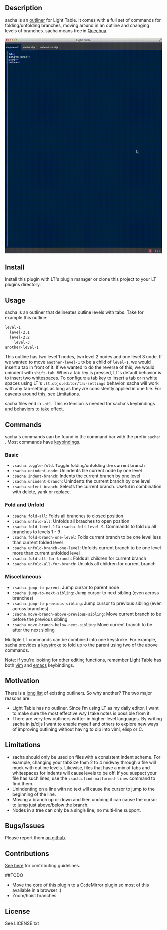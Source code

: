 ## Description

sacha is an [outliner](http://en.wikipedia.org/wiki/Outliner) for Light Table.
It comes with a full set of commands for folding/unfolding branches, moving around
in an outline and changing levels of branches. sacha means tree in [Quechua](#http://en.wikipedia.org/wiki/Quechua_languages).

![Usage Example](example.gif)

## Install

Install this plugin with LT's plugin manager or clone this project to your LT
plugins directory.

## Usage

sacha is an outliner that delineates outline levels with tabs. Take for example this outline:

```
level-1
  level-2.1
  level-2.2
    level-3
another-level-1
```

This outline has two level 1 nodes, two level 2 nodes and one level 3 node. If we wanted to move
`another-level-1` to be a child of `level-1`, we would insert a tab in front of it. If we wanted to do
the reverse of this, we would unindent with `shift-tab`. When a tab key is pressed, LT's default behavior
is to insert two whitespaces. To configure a tab key to insert a tab or n white spaces using LT's
`:lt.objs.editor/tab-settings` behavior. sacha will work with any tab-settings as long as they are
consistently applied in one file. For caveats around this, see [Limitations](#limitations).

sacha files end in `.otl`. This extension is needed for sacha's keybindings and behaviors to take effect.


## Commands

sacha's commands can be found in the command bar with the prefix `sacha: `. Most commands have [keybindings](#TODO).

### Basic

* `:sacha.toggle-fold`: Toggle folding/unfolding the current branch
* `:sacha.unindent-node`: Unindents the current node by one level
* `:sacha.indent-branch`: Indents the current branch by one level
* `:sacha.unindent-branch`: Unindents the current branch by one level
* `:sacha.select-branch`: Selects the current branch. Useful in combination with delete, yank or replace.

### Fold and Unfold

* `:sacha.fold-all`: Folds all branches to closed position
* `:sacha.unfold-all`: Unfolds all branches to open position
* `:sacha.fold-level-1` to `:sacha.fold-level-9`: Commands to fold up all branches to levels 1 - 9
* `:sacha.fold-branch-one-level`: Folds current branch to be one level less than current folded level
* `:sacha.unfold-branch-one-level`: Unfolds current branch to be one level more than current unfolded level
* `:sacha.fold-all-for-branch`: Folds all children for current branch
* `:sacha.unfold-all-for-branch`: Unfolds all children for current branch

### Miscellaneous

* `:sacha.jump-to-parent`: Jump cursor to parent node
* `:sacha.jump-to-next-sibling`: Jump cursor to next sibling (even across branches)
* `:sacha.jump-to-previous-sibling`: Jump cursor to previous sibling (even across branches)
* `:sacha.move-branch-above-previous-sibling`: Move current branch to be before the previous sibling
* `:sacha.move-branch-below-next-sibling`: Move current branch to be after the next sibling

Multiple LT commands can be combined into one keystroke. For example, sacha provides [a keystroke](#TODO) to fold up to the parent using two of the above commands.

Note: if you're looking for other editing functions, remember Light Table has both [vim](https://github.com/LightTable/Vim) and [emacs](https://github.com/LightTable/Emacs) keybindings.

## Motivation

There is a [long list](http://en.wikipedia.org/wiki/Outliner#Desktop_outliners) of existing outliners. So why another?
The two major reasons are:

* Light Table has no outliner. Since I'm using LT as my daily editor, I want to make sure the most effective way I
  take notes is possible from it.
* There are very few outliners written in higher-level languages. By writing sacha in js/cljs I want to enable
  myself and others to explore new ways of improving outlining without having to dip into viml, elisp or C.

## Limitations

* sacha should only be used on files with a consistent indent scheme. For example, changing your tabSize from 2 to 4
  midway through a file will muck with outline levels. Likewise, files that have a mix of tabs and whitespaces for
  indents will cause levels to be off. If you suspect your file has such lines, use the `:sacha.find-malformed-lines`
  command to find them.
* Unindenting on a line with no text will cause the cursor to jump to the beginning of the line.
* Moving a branch up or down and then undoing it can cause the cursor to jump just above/below the branch.
* Nodes in a tree can only be a single line, no multi-line support.

## Bugs/Issues

Please report them [on github](http://github.com/cldwalker/sacha/issues).

## Contributions

[See here](http://tagaholic.me/contributing.html) for contributing guidelines.

##TODO
* Move the core of this plugin to a CodeMirror plugin so most of this available in a browser :)
* Zoom/hoist branches

## License
See LICENSE.txt

